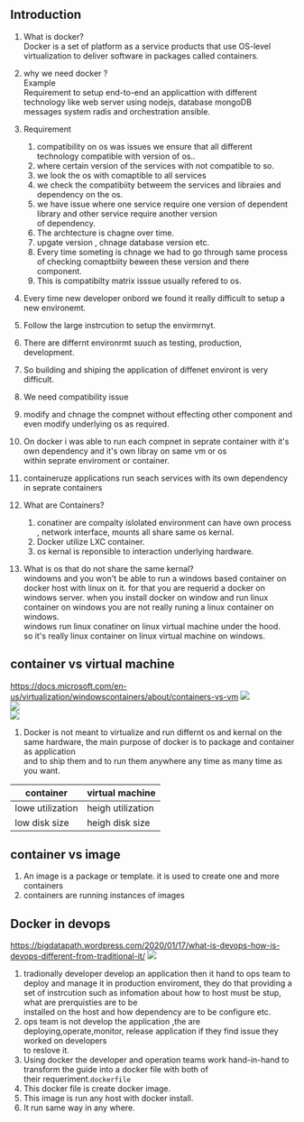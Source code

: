 ## Introduction    
1. What is docker?  
    Docker is a set of platform as a service products that use OS-level virtualization to deliver software in packages called containers.
3.  why we need docker ?  
Example   
    Requirement to setup end-to-end an applicattion with different technology like web server using nodejs, database mongoDB  
    messages system radis and orchestration ansible.  
    
1. Requirement 
    1. compatibility on os was issues we ensure that all different technology compatible with version of os..  
    1. where certain version of the services with not compatible to so.  
    1. we look the os with comaptible to all services 
    1. we check the compatibiity betweem the services and libraies and dependency on the os.  
    1. we have issue where one service require one version of dependent library and other service require another version  
    of dependency.  
    1. The archtecture is chagne over time.  
    1. upgate version , chnage database version etc.  
    1. Every time someting is chnage we had to go through same process of checking comaptbiity beween these version and there component.  
    1. This is compatibilty matrix isssue usually refered to os.  
    
1. Every time new developer onbord we found it really difficult to setup a new environemt.  
1. Follow the large instrcution to setup the envirmrnyt.  
1. There are differnt environrmt suuch as testing, production, development.  
1. So building and shiping the application of diffenet environt is very difficult.  


1. We need compatibility issue 
1. modify and chnage the compnet without effecting other component and even modify underlying os as required.  

1. On docker i was able to run each compnet in seprate container with it's own dependency and it's own libray on same vm or os  
within seprate enviroment or container.   
   
1. containeruze applications run seach services with its own dependency in seprate containers 

1. What are Containers?  
    1. conatiner are compalty islolated environment can have own process , network interface,  mounts all share same os kernal.  
    1. Docker utilize LXC container.  
    1.  os kernal is reponsible to interaction underlying hardware.  

1. What is os that do not share the same kernal?  
   windowns and you won't be able to run a windows based container on docker host with linux on it. 
   for that you are requerid a docker on windows server. 
   when you install docker on window and run linux container on windows you are not really runing a linux container on windows.  
   windows run linux conatiner on linux virtual machine under the hood.  
   so it's really linux container on linux virtual machine on windows. 

## container vs virtual machine 
https://docs.microsoft.com/en-us/virtualization/windowscontainers/about/containers-vs-vm
![](https://www.weave.works/assets/images/bltb6200bc085503718/containers-vs-virtual-machines.jpg)   
![](https://docs.microsoft.com/en-us/virtualization/windowscontainers/about/media/container-diagram.svg)  
![](https://docs.microsoft.com/en-us/virtualization/windowscontainers/about/media/virtual-machine-diagram.svg)  
1. Docker is not meant to virtualize and run differnt os and kernal on the same hardware, the main purpose of docker is to package and container as application  
and to ship them and to run them anywhere any time as many time as you want.    

container | virtual machine  
|---|---|  
lowe utilization | heigh utilization  
low disk size | heigh disk size   

## container vs image 
1. An image is a package or template. it is used to create one and more containers 
1. containers are running instances of images   

## Docker in devops  
https://bigdatapath.wordpress.com/2020/01/17/what-is-devops-how-is-devops-different-from-traditional-it/
![](https://bigdatapath.files.wordpress.com/2020/01/2-2.png)  
1. tradionally developer develop an application then it hand to ops team to deploy and manage it in production enviroment, 
they do that providing a set of instrcution such as infomation about how to host must be stup, what are prerquisties are to be  
installed on the host and how dependency are to be configure etc.  
1. ops team is not develop the application ,the are deploying,operate,monitor, release application if they find issue they worked on developers  
to reslove it.  
1. Using docker the developer and operation teams work hand-in-hand to transform the guide into a docker file with both of   
their requeriment.`dockerfile`  
1. This docker file is create docker image.  
1. This image is run any host with docker install.  
1.  It run same way in any where.  

